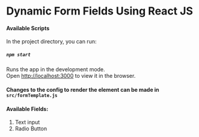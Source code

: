 # Dynamic Form Fields Using React JS

#### Available Scripts

In the project directory, you can run:

##### `npm start`

Runs the app in the development mode.\
Open [http://localhost:3000](http://localhost:3000) to view it in the browser.

#### Changes to the config to render the element can be made in `src/formTemplate.js`

#### Available Fields:

1. Text input
2. Radio Button
